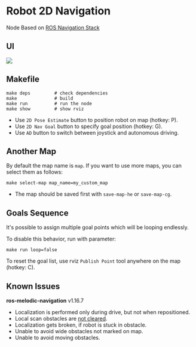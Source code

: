 # Robot 2D Navigation

Node Based on [ROS Navigation Stack](http://wiki.ros.org/navigation)

## UI
![](docs/navigation.gif)

## Makefile
```
make deps         # check dependencies
make              # build
make run          # run the node
make show         # show rviz
```

* Use `2D Pose Estimate` button to position robot on map (hotkey: P).
* Use `2D Nav Goal` button to specify goal position (hotkey: G).
* Use `AD` button to switch between joystick and autonomous driving.

## Another Map
By default the map name is `map`. If you want to use more maps, you can select them as follows:
```
make select-map map_name=my_custom_map
```

* The map should be saved first with `save-map-he` or `save-map-cg`.

## Goals Sequence
It's possible to assign multiple goal points which will be looping endlessly.

To disable this behavior, run with parameter:
```
make run loop=false
```

To reset the goal list, use rviz `Publish Point` tool anywhere on the map (hotkey: C).

## Known Issues

**ros-melodic-navigation** v1.16.7

* Localization is performed only during drive, but not when repositioned.
* Local scan obstacles are [not cleared](https://answers.ros.org/question/257286/obstacles-are-not-cleared-completely-in-costmap/).
* Localization gets broken, if robot is stuck in obstacle.
* Unable to avoid wide obstacles not marked on map.
* Unable to avoid moving obstacles.
